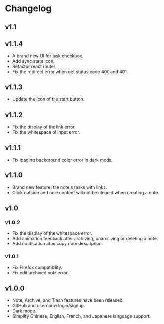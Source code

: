 # Changelog

## v1.1

## v1.1.4

- A brand new UI for task checkbox.
- Add sync state icon.
- Refactor react router.
- Fix the redirect error when get status code 400 and 401.

## v1.1.3

- Update the icon of the start button.

## v1.1.2

- Fix the display of the link error.
- Fix the whitespace of input error.

## v1.1.1

- Fix loading background color error in dark mode.

## v1.1.0

- Brand new feature: the note's tasks with links.
- Click outside and note content will not be cleared when creating a note.

## v1.0

### v1.0.2

- Fix the display of the whitespace error.
- Add animation feedback after archiving, unarchiving or deleting a note.
- Add notification after copy note description.

### v1.0.1

- Fix Firefox compatibility.
- Fix edit archived note error.

## v1.0.0

- Note, Archive, and Trash features have been released.
- GitHub and username login/signup.
- Dark mode.
- Simplify Chinese, English, French, and Japanese language support.
